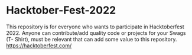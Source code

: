 # Hacktober-Fest-2022
This repository is for everyone who wants to participate in Hacktoberfest 2022. Anyone can contribute/add quality code or projects for your Swags (T- Shirt), must be relevant that can add some value to this repository. https://hacktoberfest.com/
